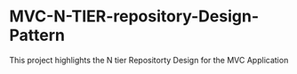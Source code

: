 # MVC-N-TIER-repository-Design-Pattern
This project highlights the N tier Repositorty Design for the MVC Application
